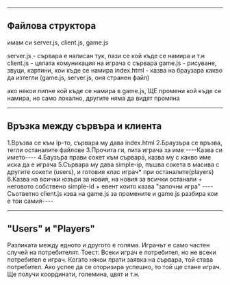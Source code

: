 ----------------------------------------------------
Файлова структора
----------------------------------------------------

имам си server.js, client.js, game.js

server.js  - сървара е написан тук, пази се кой къде се намира и т.н
client.js  - цялата комуникация на играча с сървара
game.js    - рисуване, звуци, картини, кои къде се намира
index.html - казва на браузара какво да изтегли (game.js, server.js, оня странен файл)

ако някои пипне кой къде се намира в game.js, ЩЕ промени кой къде се намира, но само
локално, другите няма да видят промяна

----------------------------------------------------
Връзка между сървъра и клиента
----------------------------------------------------

1.Връзва се към ip-то, сървара му дава index.html
2.Браузъра се връзва, тегли останалите файлове
3.Прочита ги, пита играча за име
----Казва си името----
4.Баузъра прави сокет към сървара, казва му с какво име иска да е играча
5.Сървара му дава simple-iр, пъшва сокета в масива с другите сокети (users), и готовия клас играч* при останалите(players)
6.Казва на всички юзъри за новия, на новия за всички останали + неговото собствено simple-id + eвент които казва "започни игра"
----Съответно client.js кзва на game.js за промените и game.js разбира кои е тои самия----


----------------------------------------------------
"Users" и "Players"
----------------------------------------------------
Разликата между едното и другото е голяма.
Играчът е само частен случей на потребителят.
Тоест: Всеки играч е потребител, но не всеки потребител е играч.
Когато някои прати заявка на сървара, той става потребител.
Ако успее да се оторизира успешно, то той ще стане играч.
Ще получи координати, големина, цвят и т.н.